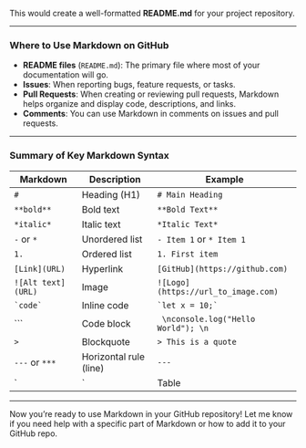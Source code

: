 
This would create a well-formatted **README.md** for your project repository.

---

### **Where to Use Markdown on GitHub**
- **README files** (`README.md`): The primary file where most of your documentation will go.
- **Issues**: When reporting bugs, feature requests, or tasks.
- **Pull Requests**: When creating or reviewing pull requests, Markdown helps organize and display code, descriptions, and links.
- **Comments**: You can use Markdown in comments on issues and pull requests.

---

### **Summary of Key Markdown Syntax**

| Markdown        | Description                             | Example                                     |
|-----------------|-----------------------------------------|---------------------------------------------|
| `#`             | Heading (H1)                            | `# Main Heading`                           |
| `**bold**`      | Bold text                               | `**Bold Text**`                            |
| `*italic*`      | Italic text                             | `*Italic Text*`                            |
| `-` or `*`      | Unordered list                          | `- Item 1` or `* Item 1`                   |
| `1.`            | Ordered list                            | `1. First item`                            |
| `[Link](URL)`   | Hyperlink                               | `[GitHub](https://github.com)`              |
| `![Alt text](URL)`| Image                                  | `![Logo](https://url_to_image.com)`         |
| `` `code` ``    | Inline code                             | `` `let x = 10;` ``                        |
| ```             | Code block                              | ``` \nconsole.log("Hello World"); \n```     |
| `>`             | Blockquote                              | `> This is a quote`                        |
| `---` or `***`   | Horizontal rule (line)                  | `---`                                      |
| `|`             | Table                                   | `| Header 1 | Header 2 |`                  |

---

Now you’re ready to use Markdown in your GitHub repository! Let me know if you need help with a specific part of Markdown or how to add it to your GitHub repo.
